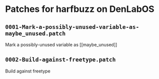 # Patches for harfbuzz on DenLabOS

## `0001-Mark-a-possibly-unused-variable-as-maybe_unused.patch`

Mark a possibly-unused variable as [[maybe_unused]]


## `0002-Build-against-freetype.patch`

Build against freetype



